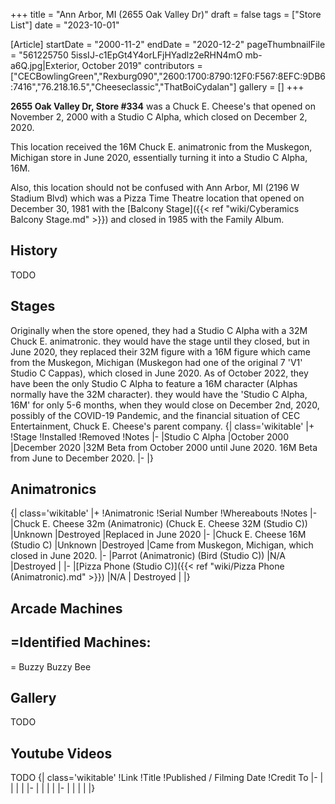 +++
title = "Ann Arbor, MI (2655 Oak Valley Dr)"
draft = false
tags = ["Store List"]
date = "2023-10-01"

[Article]
startDate = "2000-11-2"
endDate = "2020-12-2"
pageThumbnailFile = "561225750 5issIJ-c1EpGt4Y4orLFjHYadlz2eRHN4mO mb-a6Q.jpg|Exterior, October 2019"
contributors = ["CECBowlingGreen","Rexburg090","2600:1700:8790:12F0:F567:8EFC:9DB6:7416","76.218.16.5","Cheeseclassic","ThatBoiCydalan"]
gallery = []
+++

<b>2655 Oak Valley Dr, Store #334</b> was a Chuck E. Cheese's that opened on November 2, 2000 with a Studio C Alpha, which closed on December 2, 2020.

This location received the 16M Chuck E. animatronic from the Muskegon, Michigan store in June 2020, essentially turning it into a Studio C Alpha, 16M.

Also, this location should not be confused with Ann Arbor, MI (2196 W Stadium Blvd) which was a Pizza Time Theatre location that opened on December 30, 1981 with the [Balcony Stage]({{< ref "wiki/Cyberamics Balcony Stage.md" >}}) and closed in 1985 with the Family Album.

<h2>History </h2>
TODO

<h2>Stages</h2>
Originally when the store opened, they had a Studio C Alpha with a 32M Chuck E. animatronic. they would have the stage until they closed, but in June 2020, they replaced their 32M figure with a 16M figure which came from the Muskegon, Michigan (Muskegon had one of the original 7 'V1' Studio C Cappas), which closed in June 2020. As of October 2022, they have been the only Studio C Alpha to feature a 16M character (Alphas normally have the 32M character). they would have the 'Studio C Alpha, 16M' for only 5-6 months, when they would close on December 2nd, 2020, possibly of the COVID-19 Pandemic, and the financial situation of CEC Entertainment, Chuck E. Cheese's parent company.
{| class='wikitable'
|+
!Stage 
!Installed
!Removed 
!Notes
|-
|Studio C Alpha
|October 2000
|December 2020
|32M Beta from October 2000 until June 2020. 16M Beta from June to December 2020.
|-
|}

<h2>Animatronics</h2>
{| class='wikitable'
|+
!Animatronic
!Serial Number
!Whereabouts
!Notes
|-
|Chuck E. Cheese 32m (Animatronic) (Chuck E. Cheese 32M (Studio C))
|Unknown
|Destroyed
|Replaced in June 2020
|-
|Chuck E. Cheese 16M (Studio C)
|Unknown
|Destroyed
|Came from Muskegon, Michigan, which closed in June 2020.
|-
|Parrot (Animatronic) (Bird (Studio C))
|N/A
|Destroyed
|
|-
|[Pizza Phone (Studio C)]({{< ref "wiki/Pizza Phone (Animatronic).md" >}}) 
|N/A
| Destroyed
|
|}

<h2> Arcade Machines</h2>

<h2>=Identified Machines:</h2>=
Buzzy Buzzy Bee

<h2>Gallery </h2>
TODO

<h2>Youtube Videos</h2>
TODO
{| class='wikitable'
!Link
!Title
!Published / Filming Date
!Credit To
|-
|
|
|
|
|-
|
|
|
|
|-
|
|
|
|
|}